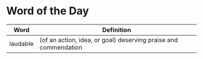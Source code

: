 # Word of the Day

|Word|Definition|
|---|---|
|laudable|(of an action, idea, or goal) deserving praise and commendation|